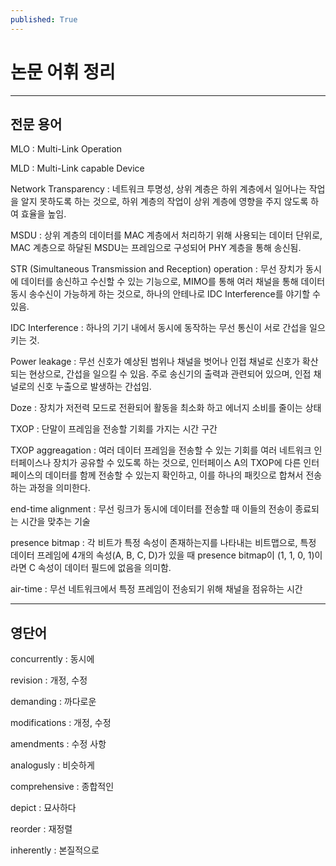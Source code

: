 ```yaml
---
published: True
---
```


# 논문 어휘 정리

---

## 전문 용어

MLO
: Multi-Link Operation


MLD
: Multi-Link capable Device


Network Transparency
: 네트워크 투명성, 상위 계층은 하위 계층에서 일어나는 작업을 알지 못하도록 하는 것으로, 하위 계층의 작업이 상위 계층에 영향을 주지 않도록 하여 효율을 높임.


MSDU
: 상위 계층의 데이터를 MAC 계층에서 처리하기 위해 사용되는 데이터 단위로, MAC 계층으로 하달된 MSDU는 프레임으로 구성되어 PHY 계층을 통해 송신됨.



STR (Simultaneous Transmission and Reception) operation
: 무선 장치가 동시에 데이터를 송신하고 수신할 수 있는 기능으로, MIMO를 통해 여러 채널을 통해 데이터 동시 송수신이 가능하게 하는 것으로, 하나의 안테나로
IDC Interference를 야기할 수 있음.


IDC Interference
: 하나의 기기 내에서 동시에 동작하는 무선 통신이 서로 간섭을 일으키는 것.


Power leakage
: 무선 신호가 예상된 범위나 채널을 벗어나 인접 채널로 신호가 확산되는 현상으로, 간섭을 일으킬 수 있음. 주로 송신기의 출력과 관련되어 있으며, 인접 채널로의 신호 누출으로 발생하는 간섭임.


Doze
: 장치가 저전력 모드로 전환되어 활동을 최소화 하고 에너지 소비를 줄이는 상태



TXOP
: 단말이 프레임을 전송할 기회를 가지는 시간 구간


TXOP aggreagation
: 여러 데이터 프레임을 전송할 수 있는 기회를 여러 네트워크 인터페이스나 장치가 공유할 수 있도록 하는 것으로, 
인터페이스 A의 TXOP에 다른 인터페이스의 데이터를 함께 전송할 수 있는지 확인하고, 이를 하나의 패킷으로 합쳐서 전송하는 과정을 의미한다.


end-time alignment
: 무선 링크가 동시에 데이터를 전송할 때 이들의 전송이 종료되는 시간을 맞추는 기술


presence bitmap
: 각 비트가 특정 속성이 존재하는지를 나타내는 비트맵으로, 특정 데이터 프레임에 4개의 속성(A, B, C, D)가 있을 때 presence bitmap이 (1, 1, 0, 1)이라면 C 속성이 데이터 필드에 없음을 의미함.



air-time
: 무선 네트워크에서 특정 프레임이 전송되기 위해 채널을 점유하는 시간


---

## 영단어

concurrently
: 동시에



revision
: 개정, 수정


demanding
: 까다로운


modifications
: 개정, 수정


amendments
: 수정 사항



analogusly
: 비슷하게



comprehensive
: 종합적인


depict
: 묘사하다


reorder
: 재정렬


inherently
: 본질적으로


